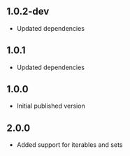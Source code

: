 ## 1.0.2-dev

- Updated dependencies

## 1.0.1

- Updated dependencies

## 1.0.0

- Initial published version

## 2.0.0

- Added support for iterables and sets
